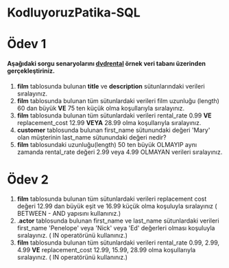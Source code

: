 # KodluyoruzPatika-SQL
# Ödev 1

#### Aşağıdaki sorgu senaryolarını **[dvdrental](https://www.postgresqltutorial.com/wp-content/uploads/2019/05/dvdrental.zip)** örnek veri tabanı üzerinden gerçekleştiriniz.

1. **film** tablosunda bulunan **title** ve **description** sütunlarındaki verileri sıralayınız.
2. **film** tablosunda bulunan tüm sütunlardaki verileri film uzunluğu (length) 60 dan büyük **VE** 75 ten küçük olma koşullarıyla sıralayınız.
3. **film** tablosunda bulunan tüm sütunlardaki verileri rental_rate 0.99 **VE** replacement_cost 12.99 **VEYA** 28.99 olma koşullarıyla sıralayınız.
4. **customer** tablosunda bulunan first_name sütunundaki değeri 'Mary' olan müşterinin last_name sütunundaki değeri nedir?
5. **film** tablosundaki uzunluğu(length) 50 ten büyük OLMAYIP aynı zamanda rental_rate değeri 2.99 veya 4.99 OLMAYAN verileri sıralayınız.

# Ödev 2

1. **film** tablosunda bulunan tüm sütunlardaki verileri replacement cost değeri 12.99 dan büyük eşit ve 16.99 küçük olma koşuluyla sıralayınız ( BETWEEN - AND yapısını kullanınız.)
2. .**actor** tablosunda bulunan first_name ve last_name sütunlardaki verileri first_name 'Penelope' veya 'Nick' veya 'Ed' değerleri olması koşuluyla sıralayınız. ( IN operatörünü kullanınız.)
3. **film** tablosunda bulunan tüm sütunlardaki verileri rental_rate 0.99, 2.99, 4.99 **VE** replacement_cost 12.99, 15.99, 28.99 olma koşullarıyla sıralayınız. ( IN operatörünü kullanınız.)

